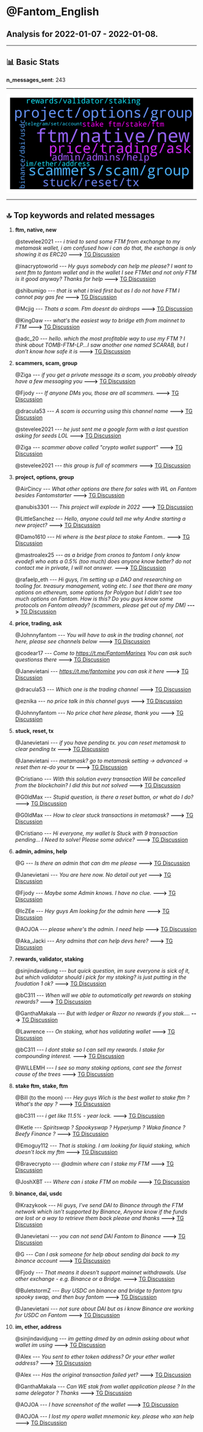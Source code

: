 # **@Fantom_English**
 ## Analysis for **2022-01-07** - **2022-01-08**.

---

## 📊 **Basic Stats**

**n_messages_sent**: 243

---
![wordcloud](Fantom_English_1Days_wordcloud.png)

---


## 🔝 **Top keywords and related messages**

1. **ftm, native, new**

    @stevelee2021 --- *i tried to send some FTM from exchange to my metamask wallet, i am confused how i can do that, the exchange is only showing it as ERC20* **--->** [TG Discussion](https://t.me/Fantom_English/625405)

    @inacryptoworld --- *Hy guys somebody can help me please? I want to sent ftm to fantom wallet and in the wallet I see FTMet and not only FTM is it good anyway? Thanks for help* **--->** [TG Discussion](https://t.me/Fantom_English/626012)

    @shibumigo --- *that is what i tried first but as I do not have FTM I cannot pay gas fee* **--->** [TG Discussion](https://t.me/Fantom_English/626191)

    @Mcjig --- *Thats a scam. Ftm doesnt do airdrops* **--->** [TG Discussion](https://t.me/Fantom_English/625518)

    @KingDaw --- *what's the easiest way to bridge eth from mainnet to FTM* **--->** [TG Discussion](https://t.me/Fantom_English/626049)

    @adc_20 --- *hello. which the most profitable way to use my FTM ? I think about TOMB-FTM-LP...I saw another one named SCARAB, but I don't know how safe it is* **--->** [TG Discussion](https://t.me/Fantom_English/625262)

2. **scammers, scam, group**

    @Ziga --- *if you get a private message its a scam, you probably already have a few messaging you* **--->** [TG Discussion](https://t.me/Fantom_English/624877)

    @Fjody --- *If anyone DMs you, those are all scammers.* **--->** [TG Discussion](https://t.me/Fantom_English/625414)

    @dracula53 --- *A scam is occurring using this channel name* **--->** [TG Discussion](https://t.me/Fantom_English/625241)

    @stevelee2021 --- *he just sent me a google form with a last question asking for seeds LOL* **--->** [TG Discussion](https://t.me/Fantom_English/624893)

    @Ziga --- *scammer above called "crypto wallet support"* **--->** [TG Discussion](https://t.me/Fantom_English/624888)

    @stevelee2021 --- *this group is full of scammers* **--->** [TG Discussion](https://t.me/Fantom_English/625417)

3. **project, options, group**

    @AirCincy --- *What other options are there for sales with WL on Fantom besides Fantomstarter* **--->** [TG Discussion](https://t.me/Fantom_English/625120)

    @anubis3301 --- *This project will explode in 2022* **--->** [TG Discussion](https://t.me/Fantom_English/625645)

    @LittleSanchez --- *Hello, anyone could tell me why Andre starting a new project?* **--->** [TG Discussion](https://t.me/Fantom_English/625445)

    @Damo1610 --- *Hi where is the best place to stake Fantom..* **--->** [TG Discussion](https://t.me/Fantom_English/625089)

    @mastroalex25 --- *as a bridge from cronos to fantom I only know evodefi who eats a 0.5% (too much) does anyone know better? do not contact me in private, I will not answer.* **--->** [TG Discussion](https://t.me/Fantom_English/625450)

    @rafaelp_eth --- *Hi guys, I’m setting up a DAO and researching on tooling for. treasury management, voting etc. I see that there are many options on ethereum, some options for Polygon but I didn’t see too much options on Fantom. How is this? Do you guys know some protocols on Fantom already? (scammers, please get out of my DM)* **--->** [TG Discussion](https://t.me/Fantom_English/625057)

4. **price, trading, ask**

    @Johnnyfantom --- *You will have to ask in the trading channel, not here, please see channels below* **--->** [TG Discussion](https://t.me/Fantom_English/625264)

    @codear17 --- *Come to https://t.me/FantomMarines  You can ask such questionss there* **--->** [TG Discussion](https://t.me/Fantom_English/625103)

    @Janevietani --- *https://t.me/fantomine you can ask it here* **--->** [TG Discussion](https://t.me/Fantom_English/626040)

    @dracula53 --- *Which one is the trading channel* **--->** [TG Discussion](https://t.me/Fantom_English/625279)

    @eznika --- *no price talk in this channel guys* **--->** [TG Discussion](https://t.me/Fantom_English/626176)

    @Johnnyfantom --- *No price chat here please, thank you* **--->** [TG Discussion](https://t.me/Fantom_English/624786)

5. **stuck, reset, tx**

    @Janevietani --- *if you have pending tx. you can reset metamask to clear pending tx* **--->** [TG Discussion](https://t.me/Fantom_English/626060)

    @Janevietani --- *metamask? go to metamask setting -> advanced -> reset then re-do your tx* **--->** [TG Discussion](https://t.me/Fantom_English/625196)

    @Cristiano --- *With this solution every transaction Will be cancelled from the blockchain? I did this but not solved* **--->** [TG Discussion](https://t.me/Fantom_English/625202)

    @G0ldMax --- *Stupid question, is there a reset button, or what do I do?* **--->** [TG Discussion](https://t.me/Fantom_English/624957)

    @G0ldMax --- *How to clear stuck transactions in metamask?* **--->** [TG Discussion](https://t.me/Fantom_English/624948)

    @Cristiano --- *Hi everyone, my wallet Is Stuck with 9 transaction pending... I Need to solve! Please some advice?* **--->** [TG Discussion](https://t.me/Fantom_English/625192)

6. **admin, admins, help**

    @G --- *Is there an admin that can dm me please* **--->** [TG Discussion](https://t.me/Fantom_English/625592)

    @Janevietani --- *You are here now. No detail out yet* **--->** [TG Discussion](https://t.me/Fantom_English/625446)

    @Fjody --- *Maybe some Admin knows. I have no clue.* **--->** [TG Discussion](https://t.me/Fantom_English/625418)

    @IcZEe --- *Hey guys  Am looking for the admin here* **--->** [TG Discussion](https://t.me/Fantom_English/624872)

    @AOJOA --- *please where's the admin. I need help* **--->** [TG Discussion](https://t.me/Fantom_English/625739)

    @Aka_Jacki --- *Any admins that can help devs here?* **--->** [TG Discussion](https://t.me/Fantom_English/625380)

7. **rewards, validator, staking**

    @sinjindavidjung --- *but quick question, im sure everyone is sick of it, but which validator should i pick for my staking? is just putting in the foudation 1 ok?* **--->** [TG Discussion](https://t.me/Fantom_English/625372)

    @bC311 --- *When will we able to automatically get rewards on staking rewards?* **--->** [TG Discussion](https://t.me/Fantom_English/625462)

    @GanthaMakala --- *But with ledger or Razor no rewards if you stak....* **--->** [TG Discussion](https://t.me/Fantom_English/625524)

    @Lawrence --- *On staking, what has validating wallet* **--->** [TG Discussion](https://t.me/Fantom_English/625829)

    @bC311 --- *I dont stake so I can sell my rewards. I stake for compounding interest.* **--->** [TG Discussion](https://t.me/Fantom_English/625465)

    @WILLEMH --- *I see so many staking options, cant see the forrest cause of the trees* **--->** [TG Discussion](https://t.me/Fantom_English/624807)

8. **stake ftm, stake, ftm**

    @Bill (to the moon) --- *Hey guys Wich is the best wallet to stake ftm ? What's the apy ?* **--->** [TG Discussion](https://t.me/Fantom_English/626013)

    @bC311 --- *i get like 11.5% - year lock.* **--->** [TG Discussion](https://t.me/Fantom_English/625566)

    @Ketle --- *Spiritswap ? Spookyswap ? Hyperjump ? Waka finance ? Beefy Finance ?* **--->** [TG Discussion](https://t.me/Fantom_English/624982)

    @Emoguy112 --- *That is staking. I am looking for liquid staking, which doesn't lock my ftm* **--->** [TG Discussion](https://t.me/Fantom_English/625097)

    @Bravecrypto --- *@admin where can I stake my FTM* **--->** [TG Discussion](https://t.me/Fantom_English/625292)

    @JoshXBT --- *Where can i stake FTM on mobile* **--->** [TG Discussion](https://t.me/Fantom_English/625952)

9. **binance, dai, usdc**

    @Krazykook --- *Hi guys, I’ve send DAI to Binance through the FTM network which isn’t supported by Binance, Anyone know if the funds are lost or a way to retrieve them back please and thanks* **--->** [TG Discussion](https://t.me/Fantom_English/625337)

    @Janevietani --- *you can not send DAI Fantom to Binance* **--->** [TG Discussion](https://t.me/Fantom_English/625248)

    @G --- *Can I ask someone for help about sending dai back to my binance account* **--->** [TG Discussion](https://t.me/Fantom_English/625245)

    @Fjody --- *That means it doesn't support mainnet withdrawals. Use other exchange - e.g. Binance or a Bridge.* **--->** [TG Discussion](https://t.me/Fantom_English/625407)

    @BuletstormZ --- *Buy USDC on binance and bridge to fantom tgru spooky swap, and then buy fantom* **--->** [TG Discussion](https://t.me/Fantom_English/626189)

    @Janevietani --- *not sure about DAI but as i know Binance are working for USDC on Fantom* **--->** [TG Discussion](https://t.me/Fantom_English/625344)

10. **im, ether, address**

    @sinjindavidjung --- *im getting dmed by an admin asking about what wallet im using* **--->** [TG Discussion](https://t.me/Fantom_English/625376)

    @Alex --- *You sent to ether token address? Or your ether wallet address?* **--->** [TG Discussion](https://t.me/Fantom_English/625863)

    @Alex --- *Has the original transaction failed yet?* **--->** [TG Discussion](https://t.me/Fantom_English/625853)

    @GanthaMakala --- *Can WE stak from wallet application please ? In the same delegator ? Thanks* **--->** [TG Discussion](https://t.me/Fantom_English/625651)

    @AOJOA --- *I have screenshot of the wallet* **--->** [TG Discussion](https://t.me/Fantom_English/625737)

    @AOJOA --- *I lost my opera wallet mnemonic key. please who xan help* **--->** [TG Discussion](https://t.me/Fantom_English/625736)


